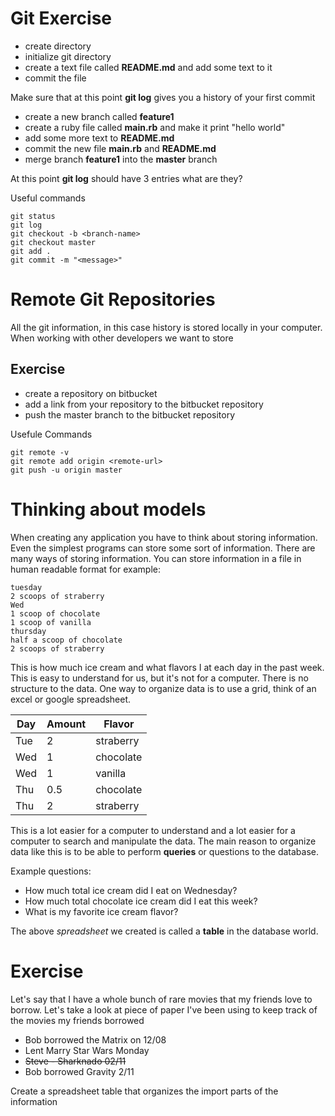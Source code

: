 # Git Exercise

- create directory
- initialize git directory
- create a text file called **README.md** and add some text to it
- commit the file

Make sure that at this point **git log** gives you a history of your first commit

- create a new branch called **feature1**
- create a ruby file called **main.rb** and make it print "hello world"
- add some more text to **README.md**
- commit the new file **main.rb** and **README.md**
- merge branch **feature1** into the **master** branch

At this point **git log** should have 3 entries what are they?

Useful commands
```
git status
git log
git checkout -b <branch-name>
git checkout master
git add .
git commit -m "<message>"
```

# Remote Git Repositories

All the git information, in this case history is stored locally in your computer. When working with other developers we want to store

## Exercise

- create a repository on bitbucket
- add a link from your repository to the bitbucket repository
- push the master branch to the bitbucket repository

Usefule Commands
```
git remote -v
git remote add origin <remote-url>
git push -u origin master
```


# Thinking about models

When creating any application you have to think about storing information. Even the simplest programs can store some sort of information. There are many ways of storing information. You can store information in a file in human readable format for example:

```
tuesday
2 scoops of straberry
Wed
1 scoop of chocolate
1 scoop of vanilla
thursday
half a scoop of chocolate
2 scoops of straberry
```

This is how much ice cream and what flavors I at each day in the past week. This is easy to understand for us, but it's not for a computer. There is no structure to the data. One way to organize data is to use a grid, think of an excel or google spreadsheet.

| Day | Amount | Flavor |
|-----|--------|--------|
| Tue |  2     | straberry |
| Wed | 1      | chocolate |
| Wed | 1      | vanilla |
| Thu | 0.5    | chocolate |
| Thu | 2      | straberry |

This is a lot easier for a computer to understand and a lot easier for a computer to search and manipulate the data. The main reason to organize data like this is to be able to perform **queries** or questions to the database.

Example questions:

- How much total ice cream did I eat on Wednesday?
- How much total chocolate ice cream did I eat this week?
- What is my favorite ice cream flavor?

The above *spreadsheet* we created is called a **table** in the database world.

# Exercise

Let's say that I have a whole bunch of rare movies that my friends love to borrow. Let's take a look at piece of paper I've been using to keep track of the movies my friends borrowed


- Bob borrowed the Matrix on 12/08
- Lent Marry Star Wars Monday
- ~~Steve - Sharknado 02/11~~
- Bob borrowed Gravity 2/11

Create a spreadsheet table that organizes the import parts of the information

